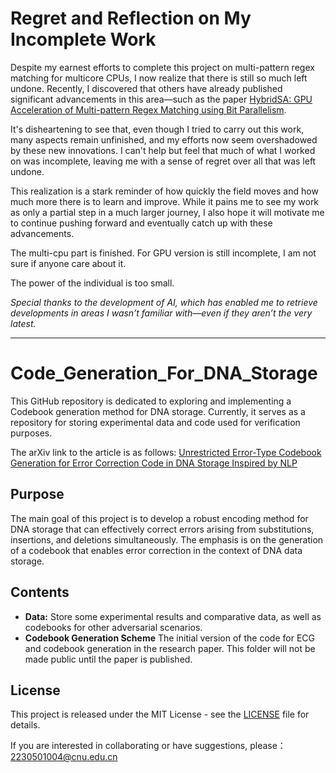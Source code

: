 # Regret and Reflection on My Incomplete Work

Despite my earnest efforts to complete this project on multi-pattern regex matching for multicore CPUs, I now realize that there is still so much left undone. Recently, I discovered that others have already published significant advancements in this area—such as the paper [HybridSA: GPU Acceleration of Multi-pattern Regex Matching using Bit Parallelism](https://dl.acm.org/doi/pdf/10.1145/3689771).

It's disheartening to see that, even though I tried to carry out this work, many aspects remain unfinished, and my efforts now seem overshadowed by these new innovations. I can't help but feel that much of what I worked on was incomplete, leaving me with a sense of regret over all that was left undone.

This realization is a stark reminder of how quickly the field moves and how much more there is to learn and improve. While it pains me to see my work as only a partial step in a much larger journey, I also hope it will motivate me to continue pushing forward and eventually catch up with these advancements.

The multi-cpu part is finished. For GPU version is still incomplete, I am not sure if anyone care about it.

The power of the individual is too small.

 *Special thanks to the development of AI, which has enabled me to retrieve developments in areas I wasn’t familiar with—even if they aren’t the very latest.*
 
---

# Code_Generation_For_DNA_Storage

This GitHub repository is dedicated to exploring and implementing a Codebook generation method for DNA storage. Currently, it serves as a repository for storing experimental data and code used for verification purposes.

The arXiv link to the article is as follows: [Unrestricted Error-Type Codebook Generation for Error Correction Code in DNA Storage Inspired by NLP](https://arxiv.org/abs/2401.15915) 
## Purpose

The main goal of this project is to develop a robust encoding method for DNA storage that can effectively correct errors arising from substitutions, insertions, and deletions simultaneously. The emphasis is on the generation of a codebook that enables error correction in the context of DNA data storage.

## Contents
- **Data:** Store some experimental results and comparative data, as well as codebooks for other adversarial scenarios.
- **Codebook Generation Scheme** The initial version of the code for ECG and codebook generation in the research paper. This folder will not be made public until the paper is published. 
 

## License

This project is released under the MIT License - see the [LICENSE](LICENSE) file for details.

If you are interested in collaborating or have suggestions, please：
[2230501004@cnu.edu.cn](mailto:2230501004@cnu.edu.cn)
